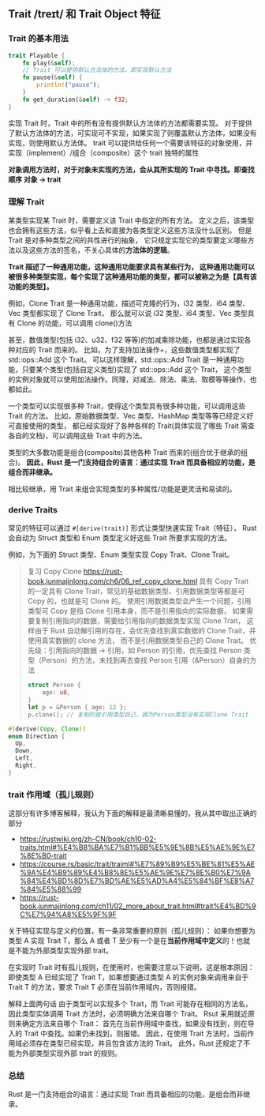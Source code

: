 ## Trait /treɪt/ 和 Trait Object 特征

### Trait 的基本用法

```rs
trait Playable {
    fn play(&self);
    // Trait 可以提供默认方法体的方法，即实现默认方法
    fn pause(&self) {
        println!("pause");
    }
    fn get_duration(&self) -> f32;
}
```

实现 Trait 时，Trait 中的所有没有提供默认方法体的方法都需要实现。
对于提供了默认方法体的方法，可实现可不实现，如果实现了则覆盖默认方法体，如果没有实现，则使用默认方法体。
trait 可以提供给任何一个需要该特征的对象使用，并实现（implement）/组合（composite）这个 trait 独特的属性

**对象调用方法时，对于对象未实现的方法，会从其所实现的 Trait 中寻找。即查找顺序 对象 -> trait**

### 理解 Trait

某类型实现某 Trait 时，需要定义该 Trait 中指定的所有方法。
定义之后，该类型也会拥有这些方法，似乎看上去和直接为各类型定义这些方法没什么区别。
但是 Trait 是对多种类型之间的共性进行的抽象，
它只规定实现它的类型要定义哪些方法以及这些方法的签名，不关心具体的**方法体的逻辑**。

**Trait 描述了一种通用功能，这种通用功能要求具有某些行为，
这种通用功能可以被很多种类型实现，每个实现了这种通用功能的类型，都可以被称之为是【具有该功能的类型】。**

例如，Clone Trait 是一种通用功能，描述可克隆的行为，i32 类型、i64 类型、Vec 类型都实现了 Clone Trait，
那么就可以说 i32 类型、i64 类型、Vec 类型具有 Clone 的功能，可以调用 clone()方法

甚至，数值类型(包括 i32、u32、f32 等等)的加减乘除功能，也都是通过实现各种对应的 Trait 而来的。
比如，为了支持加法操作+，这些数值类型都实现了 std::ops::Add 这个 Trait。
可以这样理解，std::ops::Add Trait 是一种通用功能，只要某个类型(包括自定义类型)实现了 std::ops::Add 这个 Trait，
这个类型的实例对象就可以使用加法操作。同理，对减法、除法、乘法、取模等等操作，也都如此。

一个类型可以实现很多种 Trait，使得这个类型具有很多种功能，可以调用这些 Trait 的方法。
比如，原始数据类型、Vec 类型、HashMap 类型等等已经定义好可直接使用的类型，
都已经实现好了各种各样的 Trait(具体实现了哪些 Trait 需查各自的文档)，可以调用这些 Trait 中的方法。

类型的大多数功能是组合(composite)其他各种 Trait 而来的(组合优于继承的组合)。
**因此，Rust 是一门支持组合的语言：通过实现 Trait 而具备相应的功能，是组合而非继承。**

相比较继承，用 Trait 来组合实现类型的多种属性/功能是更灵活和易读的。

### derive Traits

常见的特征可以通过 `#[derive(trait)]` 形式让类型快速实现 Trait（特征），
Rust 会自动为 Struct 类型和 Enum 类型定义好这些 Trait 所要求实现的方法。

例如，为下面的 Struct 类型、Enum 类型实现 Copy Trait、Clone Trait。

> 复习 Copy Clone https://rust-book.junmajinlong.com/ch6/06_ref_copy_clone.html
> 具有 Copy Trait 的一定具有 Clone Trait，常见的基础数据类型、引用数据类型等都是可 Copy 的，也就是可 Clone 的。
> 使用引用数据类型会产生一个问题，引用类型可 Copy 是指 Clone 引用本身，而不是引用指向的实际数据，
> 如果需要复制引用指向的数据，需要给引用指向的数据类型实现 Clone Trait，
> 这样由于 Rust 自动解引用的存在，会优先查找到真实数据的 Clone Trait，并使用真实数据的 clone 方法，
> 而不是引用数据类型自己的 Clone Trait。
> 优先级：引用指向的数据 -> 引用，如 Person 的引用，优先查找 Person 类型（Person）的方法，未找到再去查找 Person 引用（&Person）自身的方法
>
> ```rs
> struct Person {
>     age: u8,
> }
> let p = &Person { age: 12 };
> p.clone(); // 复制的是引用类型自己，因为Person类型没有实现Clone Trait
> ```

```rs
#[derive(Copy, Clone)]
enum Direction {
  Up,
  Down,
  Left,
  Right,
}
```

### trait 作用域（孤儿规则）

这部分有许多博客解释，我认为下面的解释是最清晰易懂的，我从其中取出正确的部分

- https://rustwiki.org/zh-CN/book/ch10-02-traits.html#%E4%B8%BA%E7%B1%BB%E5%9E%8B%E5%AE%9E%E7%8E%B0-trait
- https://course.rs/basic/trait/traiml#%E7%89%B9%E5%BE%81%E5%AE%9A%E4%B9%89%E4%B8%8E%E5%AE%9E%E7%8E%B0%E7%9A%84%E4%BD%8D%E7%BD%AE%E5%AD%A4%E5%84%BF%E8%A7%84%E5%88%99
- https://rust-book.junmajinlong.com/ch11/02_more_about_trait.html#trait%E4%BD%9C%E7%94%A8%E5%9F%9F

关于特征实现与定义的位置，有一条非常重要的原则（孤儿规则）：
如果你想要为类型 A 实现 Trait T，那么 A 或者 T 至少有一个是在**当前作用域中定义**的！也就是不能为外部类型实现外部 trait。

在实现时 Trait 时有孤儿规则，在使用时，也需要注意以下说明，这是根本原因：
即使类型 A 已经实现了 Trait T，如果想要通过类型 A 的实例对象来调用来自于 Trait T 的方法，要求 Trait T 必须在当前作用域内，否则报错。

解释上面两句话
由于类型可以实现多个 Trait，而 Trait 可能存在相同的方法名，因此类型实体调用 Trait 方法时，必须明确方法来自哪个 Trait。
Rsut 采用就近原则来确定方法来自哪个 Trait：
首先在当前作用域中查找，如果没有找到，则在导入的 Trait 中查找。如果仍未找到，则报错。
因此，在使用 Trait 方法时，当前作用域必须存在类型已经实现，并且包含该方法的 Trait。
此外，Rust 还规定了不能为外部类型实现外部 trait 的规则。

### 总结

Rust 是一门支持组合的语言：通过实现 Trait 而具备相应的功能，是组合而非继承。
